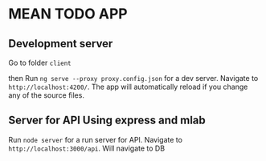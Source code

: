 # MEAN TODO APP

## Development server
Go to folder `client`

then Run `ng serve --proxy proxy.config.json` for a dev server. Navigate to `http://localhost:4200/`. The app will automatically reload if you change any of the source files.

## Server for API Using express and mlab
Run `node server` for a run server for API. Navigate to `http://localhost:3000/api`. Will navigate to DB
